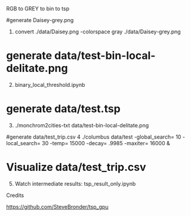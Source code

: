 
RGB to GREY to bin to tsp

#generate Daisey-grey.png
1. convert ./data/Daisey.png -colorspace gray ./data/Daisey-grey.png

# generate data/test-bin-local-delitate.png
2. binary_local_threshold.ipynb

# generate data/test.tsp
3. ./monchrom2cities-txt data/test-bin-local-delitate.png

#generate data/test_trip.csv
4 ./columbus data/test -global_search= 10 -local_search= 30 -temp= 15000 -decay= .9985 -maxiter= 16000 &

# Visualize data/test_trip.csv
5. Watch intermediate results: tsp_result_only.ipynb



Credits

https://github.com/SteveBronder/tsp_gpu

